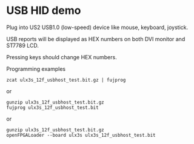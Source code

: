 # USB HID demo

Plug into US2 USB1.0 (low-speed) device like
mouse, keyboard, joystick.

USB reports will be displayed as HEX numbers
on both DVI monitor and ST7789 LCD.

Pressing keys should change HEX numbers.

Programming examples

    zcat ulx3s_12f_usbhost_test.bit.gz | fujprog

or

    gunzip ulx3s_12f_usbhost_test.bit.gz
    fujprog ulx3s_12f_usbhost_test.bit

or

    gunzip ulx3s_12f_usbhost_test.bit.gz
    openFPGALoader --board ulx3s ulx3s_12f_usbhost_test.bit
